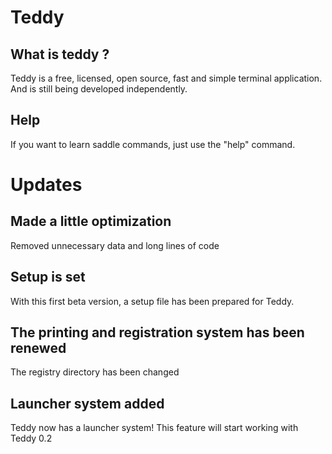 # Teddy 
## What is teddy ?
Teddy is a free, licensed, open source, fast and simple terminal application.
And is still being developed independently.

## Help
If you want to learn saddle commands, just use the "help" command.

# Updates
## Made a little optimization
Removed unnecessary data and long lines of code

## Setup is set
With this first beta version, a setup file has been prepared for Teddy.

## The printing and registration system has been renewed
The registry directory has been changed

## Launcher system added
Teddy now has a launcher system!
This feature will start working with Teddy 0.2